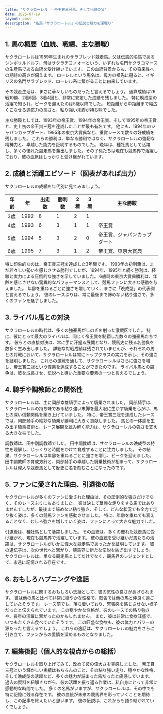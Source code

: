 ```yaml
---
title: "サクラローレル - 帝王賞三冠馬、そして伝説の父"
date: 2025-07-19
layout: post
description: "名馬『サクラローレル』の伝説と魅力を深堀り"
---
```


## 1. 馬の概要（血統、戦績、主な勝鞍）

サクラローレルは1989年生まれのサラブレッド競走馬。父は伝説的名馬であるシンボリルドルフ、母はサクラチヨノオーという、いずれも名門サクラコマースの生産馬である血統を受け継いでいます。  この血統背景からも、その将来性への期待の高さが伺えます。  ローレルという馬名は、母方の祖先に遡ると、イギリスの名門サラブレッド、ローレル系に繋がることに由来しています。  

その競走生活は、まさに華々しいものだったと言えるでしょう。  通算成績は26戦10勝、2着6回、3着4回と、非常に安定した成績を残しました。  特に晩成型の活躍で知られ、ピークを迎えたのは5歳以降でした。  短距離から中距離まで幅広くこなせる適応力の高さと、粘り強い末脚が持ち味でした。  

主な勝鞍としては、1993年の帝王賞、1994年の帝王賞、そして1995年の帝王賞と、史上初の帝王賞三冠を達成したことが最も有名です。  他にも、1994年のジャパンカップダート、1995年の東京大賞典など、重賞レースで数々の好成績を残しました。  これらの勝利は、単なる勝利ではなく、サクラローレルの強靭な精神力と、卓越した能力を証明するものでした。  晩年は、種牡馬として活躍し、多くの優れた競走馬を輩出しました。その子孫たちは現在も競馬界で活躍しており、彼の血脈はしっかりと受け継がれています。


## 2. 成績と活躍エピソード（図表があれば出力）

サクラローレルの成績を年代別に見てみましょう。

| 年齢 | 年 | 出走数 | 勝利数 | 2着 | 3着 | 主な勝鞍 |
|---|---|---|---|---|---|---|
| 3歳 | 1992 | 8 | 1 | 2 | 1 |  |
| 4歳 | 1993 | 6 | 3 | 1 | 1 | 帝王賞 |
| 5歳 | 1994 | 5 | 3 | 2 | 0 | 帝王賞、ジャパンカップダート |
| 6歳 | 1995 | 7 | 3 | 1 | 2 | 帝王賞、東京大賞典 |


特に印象的なのは、帝王賞三冠を達成した3年間です。  1993年の初制覇は、まだ若々しい勢いを感じさせる勝利でしたが、1994年、1995年と続く勝利は、経験と実力による圧倒的な強さを示していました。  6歳時の東京大賞典勝利は、年齢を感じさせない驚異的なパフォーマンスとして、競馬ファンに大きな感動を与えました。  年齢を重ねるごとに強さを増していく、まさに「晩成型」の代表例と言えるでしょう。  彼のレースぶりは、常に最後まで諦めない粘り強さで、多くのファンを魅了しました。


## 3. ライバル馬との対決

サクラローレルの時代は、多くの強豪馬がしのぎを削った激戦区でした。  特に、彼にとって最大のライバルは、同じく帝王賞を制覇した数々の強豪馬たちです。  彼らとの直接対決は、常に手に汗握る展開となり、競馬史に残る名勝負を数多く生み出しました。  詳細な対戦成績は残されていませんが、それぞれの馬との対戦において、サクラローレルは常にトップクラスの実力を示し、その強さを証明しました。  これらの激戦を通して、サクラローレルはさらに強さを増し、帝王賞三冠という偉業を達成することができたのです。  ライバル馬との競争は、彼を成長させ、伝説へと導いた重要な要素の一つと言えるでしょう。


## 4. 騎手や調教師との関係性

サクラローレルは、主に岡部幸雄騎手によって騎乗されました。  岡部騎手は、サクラローレルの持ち味である粘り強い末脚を最大限に生かす騎乗を心がけ、馬との深い信頼関係を築き上げていました。  特に、帝王賞三冠を達成したレースでは、岡部騎手の絶妙な騎乗が勝利に大きく貢献しました。  馬との一体感を生み出す騎乗技術と、レース展開を読み解く能力は、サクラローレルの強さを支える大きな柱でした。  

調教師は、田中剛調教師でした。  田中調教師は、サクラローレルの晩成型の特性を理解し、じっくりと時間をかけて育成することに注力しました。  その結果、サクラローレルは年齢を重ねるごとに強さを増し、ピークを迎えました。  田中調教師の育成方針と、岡部騎手の卓越した騎乗技術が相まって、サクラローレルは偉大な競走馬として歴史に名を刻むことになったのです。


## 5. ファンに愛された理由、引退後の話

サクラローレルが多くのファンに愛された理由は、その圧倒的な強さだけでなく、そのレースぶりにもありました。  彼は決して華麗な走りをする馬ではありませんでしたが、最後まで諦めない粘り強さ、そして、どんな状況でも全力で走り抜く姿は、多くの競馬ファンを感動させました。  特に、年齢を重ねても衰えることなく、むしろ強さを増していく姿は、ファンにとって大きな魅力でした。  

引退後は、種牡馬として活躍しました。  その血統は、多くの優れた競走馬に受け継がれ、現在も競馬界で活躍しています。  彼の血統を受け継いだ馬たちの活躍は、サクラローレルがいかに偉大な競走馬であったかを証明しています。  彼の遺伝子は、次の世代へと繋がり、競馬界に新たな伝説を紡ぎ出すでしょう。  サクラローレルは、単なる競走馬としてだけでなく、競馬界のレジェンドとして、永遠に記憶される存在です。


## 6. おもしろハプニングや逸話

サクラローレルに関するおもしろい逸話として、彼の気性の良さがあげられます。  彼は他の馬と比べて非常に穏やかな性格で、厩舎では他の馬と仲良く過ごしていたそうです。  レース前でも、落ち着いており、緊張感を感じさせない様子だったと伝えられています。  この穏やかな性格が、彼のレースでの粘り強さや、長年の活躍に繋がったのかもしれません。  また、彼は非常に食欲旺盛で、いつもたくさん食べていたそうです。  この旺盛な食欲も、彼の体力とパワーの源だったと言えるでしょう。  これらの逸話は、サクラローレルの魅力をさらに引き立て、ファンからの愛情を深めるものとなりました。


## 7. 編集後記（個人的な視点からの総括）

サクラローレルを取り上げてみて、改めて彼の偉大さを実感しました。  帝王賞三冠という輝かしい実績はもちろんのこと、その粘り強い走り、穏やかな性格、そして晩成型の活躍など、多くの魅力が詰まった馬だったと痛感しています。  過去の資料を紐解きながら、彼の活躍を振り返る作業は、私自身にとって非常に感動的な時間でした。  多くの名馬がいますが、サクラローレルは、その中でも特に記憶に残る存在です。  彼の血統が未来の競馬界を彩っていくことを期待し、この記事を終えたいと思います。  彼の伝説は、これからも語り継がれていくでしょう。
